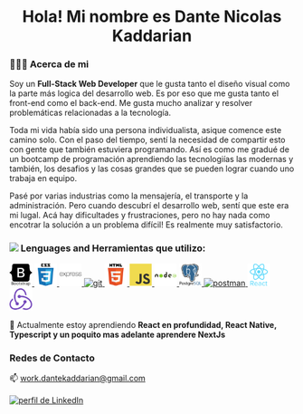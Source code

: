 <h1 align="center">Hola! Mi nombre es Dante Nicolas Kaddarian</h1>

<h3 align="left">👨🏻‍💻 Acerca de mi</h3>

<p>Soy un <strong>Full-Stack Web Developer</strong> que le gusta tanto el diseño visual como la parte más logica del desarrollo web. Es por eso que me gusta tanto el front-end como el back-end. Me gusta mucho analizar y resolver problemáticas relacionadas a la tecnología.</p>
<p>

<p>Toda mi vida había sido una persona individualista, asique comence este camino solo. Con el paso del tiempo, sentí la necesidad de compartir esto con gente que también estuviera programando. Así es como me gradué de un bootcamp de programación aprendiendo las tecnologiías las modernas y también, los desafios y las cosas grandes que se pueden lograr cuando uno trabaja en equipo.</p>

<p>Pasé por varias industrias como la mensajería, el transporte y la administración. Pero cuando descubrí el desarrollo web, sentí que este era mi lugal. Acá hay dificultades y frustraciones, pero no hay nada como encotrar la solución a un problema difícil! Es realmente muy satisfactorio.</p>

<h3 align="left"><img src="https://media2.giphy.com/media/QssGEmpkyEOhBCb7e1/giphy.gif?cid=ecf05e47a0n3gi1bfqntqmob8g9aid1oyj2wr3ds3mg700bl&rid=giphy.gif" width ="25"> Lenguages and Herramientas que utilizo:</h3>
<p align="left"> <a href="https://getbootstrap.com" target="_blank" rel="noreferrer"> <img src="https://raw.githubusercontent.com/devicons/devicon/master/icons/bootstrap/bootstrap-plain-wordmark.svg" alt="bootstrap" width="40" height="40"/> </a> <a href="https://www.w3schools.com/css/" target="_blank" rel="noreferrer"> <img src="https://raw.githubusercontent.com/devicons/devicon/master/icons/css3/css3-original-wordmark.svg" alt="css3" width="40" height="40"/> </a> <a href="https://expressjs.com" target="_blank" rel="noreferrer"> <img src="https://raw.githubusercontent.com/devicons/devicon/master/icons/express/express-original-wordmark.svg" alt="express" width="40" height="40"/> </a> <a href="https://git-scm.com/" target="_blank" rel="noreferrer"> <img src="https://www.vectorlogo.zone/logos/git-scm/git-scm-icon.svg" alt="git" width="40" height="40"/> </a> <a href="https://www.w3.org/html/" target="_blank" rel="noreferrer"> <img src="https://raw.githubusercontent.com/devicons/devicon/master/icons/html5/html5-original-wordmark.svg" alt="html5" width="40" height="40"/> </a> <a href="https://developer.mozilla.org/en-US/docs/Web/JavaScript" target="_blank" rel="noreferrer"> <img src="https://raw.githubusercontent.com/devicons/devicon/master/icons/javascript/javascript-original.svg" alt="javascript" width="40" height="40"/> </a> <a href="https://nodejs.org" target="_blank" rel="noreferrer"> <img src="https://raw.githubusercontent.com/devicons/devicon/master/icons/nodejs/nodejs-original-wordmark.svg" alt="nodejs" width="40" height="40"/> </a> <a href="https://www.postgresql.org" target="_blank" rel="noreferrer"> <img src="https://raw.githubusercontent.com/devicons/devicon/master/icons/postgresql/postgresql-original-wordmark.svg" alt="postgresql" width="40" height="40"/> </a> <a href="https://postman.com" target="_blank" rel="noreferrer"> <img src="https://www.vectorlogo.zone/logos/getpostman/getpostman-icon.svg" alt="postman" width="40" height="40"/> </a> <a href="https://reactjs.org/" target="_blank" rel="noreferrer"> <img src="https://raw.githubusercontent.com/devicons/devicon/master/icons/react/react-original-wordmark.svg" alt="react" width="40" height="40"/> </a> <a href="https://redux.js.org" target="_blank" rel="noreferrer"> <img src="https://raw.githubusercontent.com/devicons/devicon/master/icons/redux/redux-original.svg" alt="redux" width="40" height="40"/> </a> </p>

🌱 Actualmente estoy aprendiendo **React en profundidad, React Native, Typescript y un poquito mas adelante aprendere NextJs**

<h3 align="left">Redes de Contacto</h3>

<p>📫 <a href='mailto:work.dantekaddarian@gmail.com'>work.dantekaddarian@gmail.com</a></p>
<p align="left">
<a href="https://www.linkedin.com/in/dante-nicolas-kaddarian/" target="blank"><img align="center" src="https://raw.githubusercontent.com/rahuldkjain/github-profile-readme-generator/master/src/images/icons/Social/linked-in-alt.svg" alt="perfil de LinkedIn" height="30" width="40" /></a>
</p>
